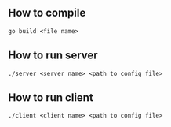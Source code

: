 ## How to compile
```
go build <file name>
```

## How to run server
```
./server <server name> <path to config file>
```

## How to run client
```
./client <client name> <path to config file>
```